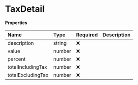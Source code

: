 # TaxDetail

**Properties**

| Name              | Type   | Required | Description |
| :---------------- | :----- | :------- | :---------- |
| description       | string | ❌       |             |
| value             | number | ❌       |             |
| percent           | number | ❌       |             |
| totalIncludingTax | number | ❌       |             |
| totalExcludingTax | number | ❌       |             |
